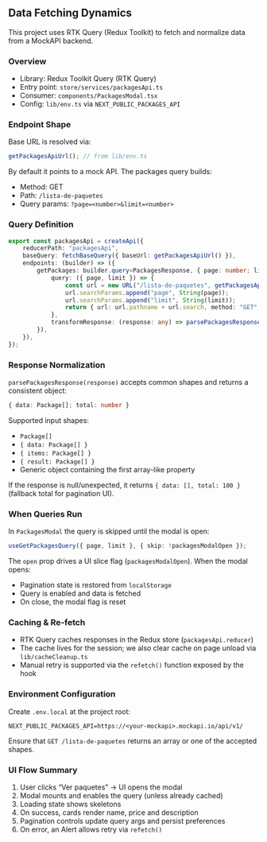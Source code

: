 ## Data Fetching Dynamics

This project uses RTK Query (Redux Toolkit) to fetch and normalize data from a MockAPI backend.

### Overview

- Library: Redux Toolkit Query (RTK Query)
- Entry point: `store/services/packagesApi.ts`
- Consumer: `components/PackagesModal.tsx`
- Config: `lib/env.ts` via `NEXT_PUBLIC_PACKAGES_API`

### Endpoint Shape

Base URL is resolved via:

```ts
getPackagesApiUrl(); // from lib/env.ts
```

By default it points to a mock API. The packages query builds:

- Method: GET
- Path: `/lista-de-paquetes`
- Query params: `?page=<number>&limit=<number>`

### Query Definition

```ts
export const packagesApi = createApi({
	reducerPath: "packagesApi",
	baseQuery: fetchBaseQuery({ baseUrl: getPackagesApiUrl() }),
	endpoints: (builder) => ({
		getPackages: builder.query<PackagesResponse, { page: number; limit: number }>({
			query: ({ page, limit }) => {
				const url = new URL("/lista-de-paquetes", getPackagesApiUrl());
				url.searchParams.append("page", String(page));
				url.searchParams.append("limit", String(limit));
				return { url: url.pathname + url.search, method: "GET", headers: { "content-type": "application/json" } };
			},
			transformResponse: (response: any) => parsePackagesResponse(response),
		}),
	}),
});
```

### Response Normalization

`parsePackagesResponse(response)` accepts common shapes and returns a consistent object:

```ts
{ data: Package[]; total: number }
```

Supported input shapes:

- `Package[]`
- `{ data: Package[] }`
- `{ items: Package[] }`
- `{ result: Package[] }`
- Generic object containing the first array-like property

If the response is null/unexpected, it returns `{ data: [], total: 100 }` (fallback total for pagination UI).

### When Queries Run

In `PackagesModal` the query is skipped until the modal is open:

```ts
useGetPackagesQuery({ page, limit }, { skip: !packagesModalOpen });
```

The `open` prop drives a UI slice flag (`packagesModalOpen`). When the modal opens:

- Pagination state is restored from `localStorage`
- Query is enabled and data is fetched
- On close, the modal flag is reset

### Caching & Re-fetch

- RTK Query caches responses in the Redux store (`packagesApi.reducer`)
- The cache lives for the session; we also clear cache on page unload via `lib/cacheCleanup.ts`
- Manual retry is supported via the `refetch()` function exposed by the hook

### Environment Configuration

Create `.env.local` at the project root:

```env
NEXT_PUBLIC_PACKAGES_API=https://<your-mockapi>.mockapi.io/api/v1/
```

Ensure that `GET /lista-de-paquetes` returns an array or one of the accepted shapes.

### UI Flow Summary

1. User clicks “Ver paquetes” → UI opens the modal
2. Modal mounts and enables the query (unless already cached)
3. Loading state shows skeletons
4. On success, cards render name, price and description
5. Pagination controls update query args and persist preferences
6. On error, an Alert allows retry via `refetch()`
